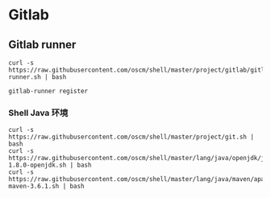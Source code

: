 # Gitlab

## Gitlab runner

	curl -s https://raw.githubusercontent.com/oscm/shell/master/project/gitlab/gitlab-runner.sh | bash
	
	gitlab-runner register

### Shell Java 环境

	curl -s https://raw.githubusercontent.com/oscm/shell/master/project/git.sh | bash
	curl -s https://raw.githubusercontent.com/oscm/shell/master/lang/java/openjdk/java-1.8.0-openjdk.sh | bash
	curl -s https://raw.githubusercontent.com/oscm/shell/master/lang/java/maven/apache-maven-3.6.1.sh | bash

